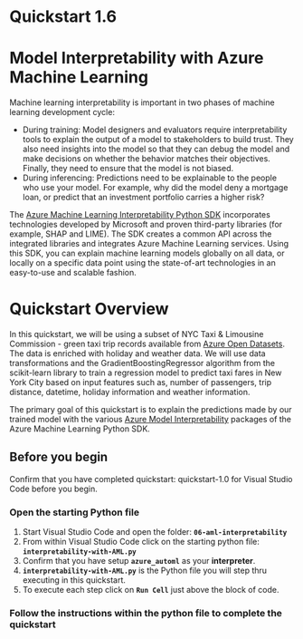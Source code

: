 # Quickstart 1.6
# Model Interpretability with Azure Machine Learning
Machine learning interpretability is important in two phases of machine learning development cycle:

* During training: Model designers and evaluators require interpretability tools to explain the output of a model to stakeholders to build trust. They also need insights into the model so that they can debug the model and make decisions on whether the behavior matches their objectives. Finally, they need to ensure that the model is not biased.
* During inferencing: Predictions need to be explainable to the people who use your model. For example, why did the model deny a mortgage loan, or predict that an investment portfolio carries a higher risk?

The [Azure Machine Learning Interpretability Python SDK](https://docs.microsoft.com/en-us/python/api/azureml-explain-model/?view=azure-ml-py) incorporates technologies developed by Microsoft and proven third-party libraries (for example, SHAP and LIME). The SDK creates a common API across the integrated libraries and integrates Azure Machine Learning services. Using this SDK, you can explain machine learning models globally on all data, or locally on a specific data point using the state-of-art technologies in an easy-to-use and scalable fashion.

# Quickstart Overview
In this quickstart, we will be using a subset of NYC Taxi & Limousine Commission - green taxi trip records available from [Azure Open Datasets](https://azure.microsoft.com/en-us/services/open-datasets/). The data is enriched with holiday and weather data. We will use data transformations and the GradientBoostingRegressor algorithm from the scikit-learn library to train a regression model to predict taxi fares in New York City based on input features such as, number of passengers, trip distance, datetime, holiday information and weather information.

The primary goal of this quickstart is to explain the predictions made by our trained model with the various [Azure Model Interpretability](https://docs.microsoft.com/en-us/azure/machine-learning/service/machine-learning-interpretability-explainability) packages of the Azure Machine Learning Python SDK.

## Before you begin

Confirm that you have completed quickstart: quickstart-1.0 for Visual Studio Code before you begin.

### Open the starting Python file
1. Start Visual Studio Code and open the folder: **`06-aml-interpretability`**
2. From within Visual Studio Code click on the starting python file: **`interpretability-with-AML.py`**
3. Confirm that you have setup **`azure_automl`** as your **interpreter**.
4. **`interpretability-with-AML.py`** is the Python file you will step thru executing in this quickstart.
5. To execute each step click on **`Run Cell`** just above the block of code.

### Follow the instructions within the python file to complete the quickstart
